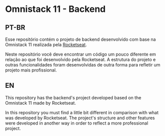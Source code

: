 # Omnistack 11 - Backend

## PT-BR

Esse repositório contém o projeto de backend desenvolvido com base na Omnistack 11 realizada pela [Rocketseat](https://rocketseat.com.br/).

Neste repositório você deve encontrar um código um pouco diferente em relação ao que foi desenvolvido pela Rocketseat. A estrutura do projeto e outras funcionalidades foram desenvolvidas de outra forma para refletir um projeto mais profissional.


## EN

This repository has the backend's project developed based on the Omnistack 11 made by Rocketseat.

In this repository you must find a little bit different in comparison with what was developed by Rocketseat. The project's structure  and other features were developed in another way in order to reflect a more professional project.